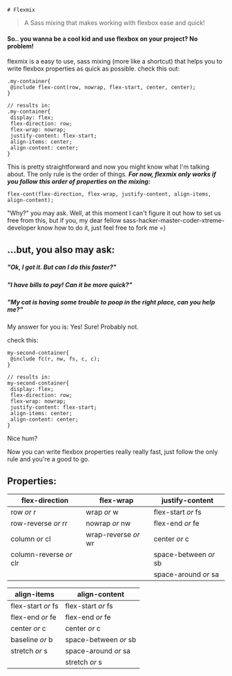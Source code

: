 	# Flexmix
> A Sass mixing that makes working with flexbox ease and quick!

#### So.. you wanna be a cool kid and use flexbox on your project? No problem!

flexmix is a easy to use, sass mixing (more like a shortcut) that helps you to write flexbox properties as quick as possible. check this out:

	.my-container{
	 @include flex-cont(row, nowrap, flex-start, center, center);
	}

	// results in:
	.my-container{
	 display: flex;
	 flex-direction: row;
	 flex-wrap: nowrap;
	 justify-content: flex-start;
	 align-items: center;
	 align-content: center;
	}


This is pretty straightforward and now you might know what I'm talking about. The only rule is the order of things. ***For now, flexmix only works if you follow this order of properties on the mixing:***

	flex-cont(flex-direction, flex-wrap, justify-content, align-items, align-content);

"Why?" you may ask. Well, at this moment I can't figure it out how to set us free from this, but if you, my dear fellow sass-hacker-master-coder-xtreme-developer know how to do it, just feel free to fork me =)

## ...but, you also may ask:
##### "Ok, I got it. But can I do this faster?"
##### "I have bills to pay! Can it be more quick?"
##### "My cat is having some trouble to poop in the right place, can you help me?"

My answer for you is: Yes! Sure! Probably not.

check this:

	my-second-container{			
	 @include fc(r, nw, fs, c, c);
	}

	// results in:
	my-second-container{
	 display: flex;
	 flex-direction: row;
	 flex-wrap: nowrap;
	 justify-content: flex-start;
	 align-items: center;
	 align-content: center;
	}

Nice hum?

Now you can write flexbox properties really really fast, just follow the only rule and you're a good to go.

## Properties:

| flex-direction					| flex-wrap							| justify-content 			|
| ------------- 					| -------------					|	-----------						|
| row *or* r  						| wrap *or* w						| flex-start *or* fs		|
| row-reverse *or* rr			| nowrap *or* nw				|	flex-end *or* fe			|
| column *or* cl					|	wrap-reverse *or* wr	|	center *or* c					|
| column-reverse *or* clr	|												|	space-between *or* sb	|
|													|												|	space-around *or* sa	|

| align-items							| align-content					|
| ------------- 					| -------------					|
| flex-start *or* fs  		| flex-start *or* fs		|
| flex-end *or* fe				|	flex-end *or* fe			|
| center *or* c						|	center *or* c					|
| baseline *or* b					|	space-between *or* sb	|
|	stretch	*or*  s					|	space-around *or* sa	|
|													|	stretch	*or*  s				|
